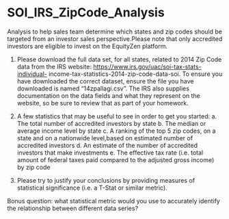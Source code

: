 # SOI_IRS_ZipCode_Analysis
Analysis to help sales team determine which states and zip codes should be targeted from an investor sales perspective.Please note that only accredited investors are eligible to invest on the EquityZen platform.

1) Please download the full data set, for all states, related to 2014 Zip Code data from the IRS website: https://www.irs.gov/uac/soi-tax-stats-individual- income-tax-statistics-2014-zip-code-data-soi. To ensure you have downloaded the correct dataset, ensure the file you have downloaded is named “14zpallagi.csv”. The IRS also supplies documentation on the data fields and what they represent on the website, so be sure to review that as part of your homework.

2) A few statistics that may be useful to see in order to get you started:
  a. The total number of accredited investors by state
  b. The median or average income level by state
  c. A ranking of the top 5 zip codes, on a state and on a nationwide level,based on estimated number of accredited investors
  d. An estimate of the number of accredited investors that make investments
  e. The effective tax rate (i.e. total amount of federal taxes paid compared to the adjusted gross income) by zip code

3) Please try to justify your conclusions by providing measures of statistical significance (i.e. a T-Stat or similar metric).

Bonus question: what statistical metric would you use to accurately identify the relationship between different data series?
